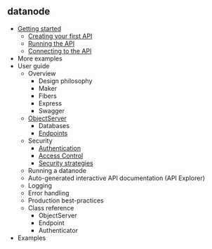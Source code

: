 datanode
----------

* [Getting started](doc/GettingStarted.md)
  * [Creating your first API](doc/GettingStarted.md#creating-the-api)
  * [Running the API](doc/doc/GettingStarted.md#running-the-api)
  * [Connecting to the API](doc/GettingStarted.md#connecting-to-the-api)
* More examples
* User guide
  * Overview
    * Design philosophy 
    * Maker
    * Fibers
    * Express
    * Swagger
  * [ObjectServer](doc/classes/ObjectServer.md)
    * Databases
    * [Endpoints](doc/classes/Endpoint.md)
  * Security
    * [Authentication](doc/Authentication.md)
    * [Access Control](doc/AccessControl.md)
    * [Security strategies](doc/SecurityStrategies.md)
  * Running a datanode
  * Auto-generated interactive API documentation (API Explorer)
  * Logging
  * Error handling
  * Production best-practices
  * Class reference
    * ObjectServer
    * Endpoint
    * Authenticator
* Examples



